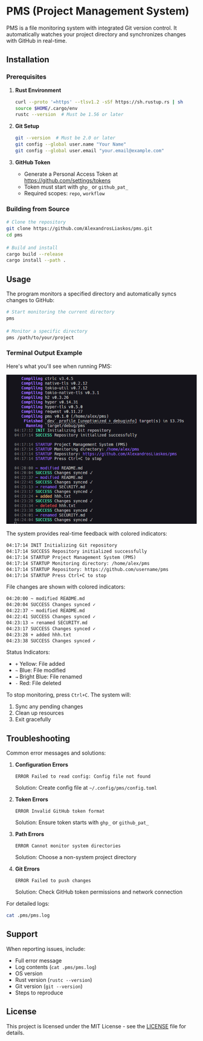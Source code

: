 # PMS (Project Management System)

PMS is a file monitoring system with integrated Git version control. It automatically watches your project directory and synchronizes changes with GitHub in real-time.

## Installation

### Prerequisites

1. **Rust Environment**
   ```bash
   curl --proto '=https' --tlsv1.2 -sSf https://sh.rustup.rs | sh
   source $HOME/.cargo/env
   rustc --version  # Must be 1.56 or later
   ```

2. **Git Setup**
   ```bash
   git --version  # Must be 2.0 or later
   git config --global user.name "Your Name"
   git config --global user.email "your.email@example.com"
   ```

3. **GitHub Token**
   - Generate a Personal Access Token at https://github.com/settings/tokens
   - Token must start with `ghp_` or `github_pat_`
   - Required scopes: `repo`, `workflow`

### Building from Source

```bash
# Clone the repository
git clone https://github.com/AlexandrosLiaskos/pms.git
cd pms

# Build and install
cargo build --release
cargo install --path .
```

## Usage

The program monitors a specified directory and automatically syncs changes to GitHub:

```bash
# Start monitoring the current directory
pms

# Monitor a specific directory
pms /path/to/your/project
```

### Terminal Output Example

Here's what you'll see when running PMS:

![alt text](image.png)

The system provides real-time feedback with colored indicators:

```
04:17:14 INIT Initializing Git repository
04:17:14 SUCCESS Repository initialized successfully
04:17:14 STARTUP Project Management System (PMS)
04:17:14 STARTUP Monitoring directory: /home/alex/pms
04:17:14 STARTUP Repository: https://github.com/username/pms
04:17:14 STARTUP Press Ctrl+C to stop
```

File changes are shown with colored indicators:
```
04:20:00 ~ modified README.md
04:20:04 SUCCESS Changes synced ✓
04:22:37 ~ modified README.md
04:22:41 SUCCESS Changes synced ✓
04:23:13 → renamed SECURITY.md
04:23:17 SUCCESS Changes synced ✓
04:23:28 + added hhh.txt
04:23:38 SUCCESS Changes synced ✓
```

Status Indicators:
- `+` Yellow: File added
- `~` Blue: File modified
- `→` Bright Blue: File renamed
- `-` Red: File deleted

To stop monitoring, press `Ctrl+C`. The system will:
1. Sync any pending changes
2. Clean up resources
3. Exit gracefully

## Troubleshooting

Common error messages and solutions:

1. **Configuration Errors**
   ```
   ERROR Failed to read config: Config file not found
   ```
   Solution: Create config file at `~/.config/pms/config.toml`

2. **Token Errors**
   ```
   ERROR Invalid GitHub token format
   ```
   Solution: Ensure token starts with `ghp_` or `github_pat_`

3. **Path Errors**
   ```
   ERROR Cannot monitor system directories
   ```
   Solution: Choose a non-system project directory

4. **Git Errors**
   ```
   ERROR Failed to push changes
   ```
   Solution: Check GitHub token permissions and network connection

For detailed logs:
```bash
cat .pms/pms.log
```

## Support

When reporting issues, include:
- Full error message
- Log contents (`cat .pms/pms.log`)
- OS version
- Rust version (`rustc --version`)
- Git version (`git --version`)
- Steps to reproduce

## License

This project is licensed under the MIT License - see the [LICENSE](LICENSE) file for details.
